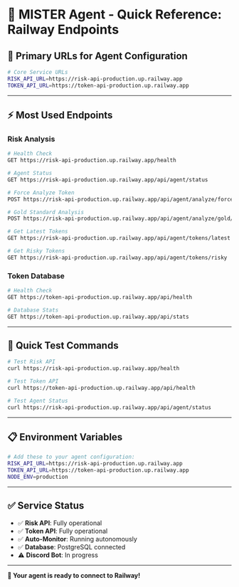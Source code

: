 # 🚀 MISTER Agent - Quick Reference: Railway Endpoints

## 🔗 **Primary URLs for Agent Configuration**

```bash
# Core Service URLs
RISK_API_URL=https://risk-api-production.up.railway.app
TOKEN_API_URL=https://token-api-production.up.railway.app
```

---

## ⚡ **Most Used Endpoints**

### **Risk Analysis**
```bash
# Health Check
GET https://risk-api-production.up.railway.app/health

# Agent Status
GET https://risk-api-production.up.railway.app/api/agent/status

# Force Analyze Token
POST https://risk-api-production.up.railway.app/api/agent/analyze/force/{ticker}

# Gold Standard Analysis
POST https://risk-api-production.up.railway.app/api/agent/analyze/gold/{ticker}

# Get Latest Tokens
GET https://risk-api-production.up.railway.app/api/agent/tokens/latest

# Get Risky Tokens
GET https://risk-api-production.up.railway.app/api/agent/tokens/risky
```

### **Token Database**
```bash
# Health Check
GET https://token-api-production.up.railway.app/api/health

# Database Stats
GET https://token-api-production.up.railway.app/api/stats
```

---

## 🧪 **Quick Test Commands**

```bash
# Test Risk API
curl https://risk-api-production.up.railway.app/health

# Test Token API
curl https://token-api-production.up.railway.app/api/health

# Test Agent Status
curl https://risk-api-production.up.railway.app/api/agent/status
```

---

## 📋 **Environment Variables**

```bash
# Add these to your agent configuration:
RISK_API_URL=https://risk-api-production.up.railway.app
TOKEN_API_URL=https://token-api-production.up.railway.app
NODE_ENV=production
```

---

## ✅ **Service Status**

- ✅ **Risk API**: Fully operational
- ✅ **Token API**: Fully operational
- ✅ **Auto-Monitor**: Running autonomously
- ✅ **Database**: PostgreSQL connected
- ⚠️ **Discord Bot**: In progress

---

**🎯 Your agent is ready to connect to Railway!**
